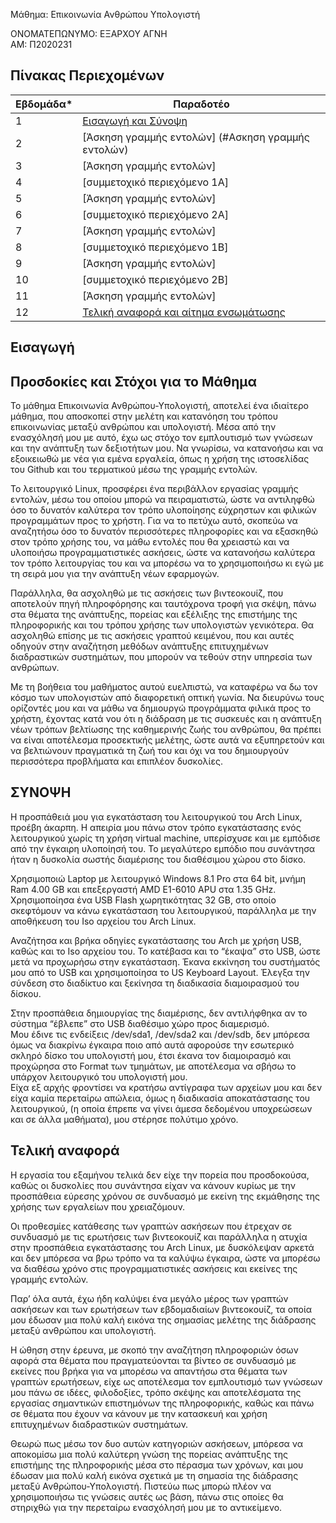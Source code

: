 Μάθημα: Επικοινωνία Ανθρώπου Υπολογιστή


ΟΝΟΜΑΤΕΠΩΝΥΜΟ: ΕΞΑΡΧΟΥ ΑΓΝΗ   
ΑΜ: Π2020231




## Πίνακας Περιεχομένων


| Εβδομάδα* | Παραδοτέο|
| --- | --- |
| 1 | [Εισαγωγή και Σύνοψη](#εισαγωγή) |
| 2 | [Άσκηση γραμμής εντολών] (#Ασκηση γραμμής εντολών) |
| 3 | [Άσκηση γραμμής εντολών]
| 4 | [συμμετοχικό περιεχόμενο 1A]
| 5 | [Άσκηση γραμμής εντολών]
| 6 | [συμμετοχικό περιεχόμενο 2A]
| 7 | [Άσκηση γραμμής εντολών]
| 8 | [συμμετοχικό περιεχόμενο 1B]
| 9 | [Άσκηση γραμμής εντολών]
| 10 | [συμμετοχικό περιεχόμενο 2B]
| 11 | [Άσκηση γραμμής εντολών]
| 12 | [Τελική αναφορά και αίτημα ενσωμάτωσης](#τελική-αναφορά) |


## Εισαγωγή

## Προσδοκίες και Στόχοι για το Μάθημα

Το μάθημα Επικοινωνία Ανθρώπου-Υπολογιστή, αποτελεί ένα ιδιαίτερο μάθημα, που αποσκοπεί στην μελέτη και κατανόηση του τρόπου επικοινωνίας μεταξύ ανθρώπου και υπολογιστή.
Μέσα από την ενασχόλησή μου με αυτό, έχω ως στόχο τον εμπλουτισμό των γνώσεων και την ανάπτυξη των δεξιοτήτων μου. 
Να γνωρίσω, να κατανοήσω και να εξοικειωθώ με νέα για εμένα εργαλεία, όπως η χρήση της ιστοσελίδας του Github και του τερματικού μέσω της γραμμής εντολών. 

Το λειτουργικό Linux, προσφέρει ένα περιβάλλον εργασίας γραμμής εντολών, μέσω του οποίου μπορώ να πειραματιστώ, ώστε να αντιληφθώ όσο το δυνατόν καλύτερα τον τρόπο υλοποίησης εύχρηστων και φιλικών προγραμμάτων προς το χρήστη. 
Για να το πετύχω αυτό, σκοπεύω να αναζητήσω όσο το δυνατόν περισσότερες πληροφορίες και να εξασκηθώ στον τρόπο χρήσης του, να μάθω εντολές που θα χρειαστώ και να υλοποιήσω προγραμματιστικές ασκήσεις, ώστε να κατανοήσω καλύτερα τον τρόπο λειτουργίας του και να μπορέσω να το χρησιμοποιήσω κι εγώ με τη σειρά μου για την ανάπτυξη νέων εφαρμογών.

Παράλληλα, θα ασχοληθώ με τις ασκήσεις των βιντεοκουίζ, που αποτελούν πηγή πληροφόρησης και ταυτόχρονα τροφή για σκέψη, πάνω στα θέματα της ανάπτυξης, πορείας και εξέλιξης της επιστήμης της πληροφορικής και του τρόπου χρήσης των υπολογιστών γενικότερα. 
Θα ασχοληθώ επίσης με τις ασκήσεις γραπτού κειμένου, που και αυτές οδηγούν στην αναζήτηση μεθόδων ανάπτυξης επιτυχημένων διαδραστικών συστημάτων, που μπορούν να τεθούν στην υπηρεσία των ανθρώπων.

Με τη βοήθεια του μαθήματος αυτού ευελπιστώ, να καταφέρω να δω τον κόσμο των υπολογιστών από διαφορετική οπτική γωνία.
Να διευρύνω τους ορίζοντές μου και να μάθω να δημιουργώ προγράμματα φιλικά προς το χρήστη, έχοντας κατά νου ότι η διάδραση με τις συσκευές και η ανάπτυξη νέων τρόπων βελτίωσης της καθημερινής ζωής του ανθρώπου, θα πρέπει να είναι αποτέλεσμα προσεκτικής μελέτης, ώστε αυτά να εξυπηρετούν και να βελτιώνουν πραγματικά τη ζωή του και όχι να του δημιουργούν περισσότερα προβλήματα και επιπλέον δυσκολίες.


## ΣΥΝΟΨΗ

Η προσπάθειά μου για εγκατάσταση του λειτουργικού του Arch Linux, προέβη άκαρπη. 
Η απειρία μου πάνω στον τρόπο εγκατάστασης ενός λειτουργικού χωρίς τη χρήση virtual machine, υπερίσχυσε και με εμπόδισε από την έγκαιρη υλοποίησή του.
Το μεγαλύτερο εμπόδιο που συνάντησα ήταν η δυσκολία σωστής διαμέρισης του διαθέσιμου χώρου στο δίσκο. <br />

Χρησιμοποιώ Laptop με λειτουργικό Windows 8.1 Pro στα 64 bit, μνήμη Ram 4.00 GB και επεξεργαστή AMD E1-6010 APU στα 1.35 GHz. 
Χρησιμοποίησα ένα USB Flash χωρητικότητας 32 GB, στο οποίο σκεφτόμουν να κάνω εγκατάσταση του λειτουργικού, παράλληλα με την αποθήκευση του Iso αρχείου του Arch Linux. <br />

Αναζήτησα και βρήκα οδηγίες εγκατάστασης του Arch με χρήση USB, καθώς και το Iso αρχείου του. Το κατέβασα και το “έκαψα” στο USB, ώστε μετά να προχωρήσω στην εγκατάσταση. Έκανα εκκίνηση του συστήματός μου από το USB και χρησιμοποίησα το US Keyboard Layout. Έλεγξα την σύνδεση στο διαδίκτυο και ξεκίνησα τη διαδικασία διαμοιρασμού του δίσκου.

Στην προσπάθεια δημιουργίας της διαμέρισης, δεν αντιλήφθηκα αν το σύστημα “έβλεπε” στο USB διαθέσιμο χώρο προς διαμερισμό.<br /> 
Μου έδινε τις ενδείξεις /dev/sda1,  /dev/sda2 και /dev/sdb, δεν μπόρεσα όμως να διακρίνω έγκαιρα ποιο από αυτά αφορούσε την εσωτερικό σκληρό δίσκο του υπολογιστή μου, έτσι έκανα τον διαμοιρασμό και προχώρησα στο Format των τμημάτων, με αποτέλεσμα να σβήσω το υπάρχον λειτουργικό του υπολογιστή μου. <br />
Είχα εξ αρχής φροντίσει να κρατήσω αντίγραφα των αρχείων μου και δεν είχα καμία περεταίρω απώλεια, όμως η διαδικασία αποκατάστασης του λειτουργικού, (η οποία  έπρεπε να γίνει άμεσα δεδομένου υποχρεώσεων και σε άλλα μαθήματα), μου στέρησε πολύτιμο χρόνο. 



## Τελική αναφορά

Η εργασία του εξαμήνου τελικά δεν είχε την πορεία που προσδοκούσα, καθώς οι δυσκολίες που συνάντησα είχαν να κάνουν κυρίως με την προσπάθεια εύρεσης χρόνου σε συνδυασμό με εκείνη της εκμάθησης της χρήσης των εργαλείων που χρειαζόμουν. <br />

Οι προθεσμίες κατάθεσης των γραπτών ασκήσεων που έτρεχαν σε συνδυασμό με τις ερωτήσεις των βιντεοκουίζ και παράλληλα η ατυχία στην προσπάθεια εγκατάστασης του Arch Linux, με δυσκόλεψαν αρκετά και δεν μπόρεσα να βρω τρόπο να τα καλύψω έγκαιρα, ώστε να μπορέσω να διαθέσω χρόνο στις προγραμματιστικές ασκήσεις και εκείνες της γραμμής εντολών. 

Παρ’ όλα αυτά, έχω ήδη καλύψει ένα μεγάλο μέρος των γραπτών ασκήσεων και των ερωτήσεων των εβδομαδιαίων βιντεοκουίζ, τα οποία μου έδωσαν μια πολύ καλή εικόνα της σημασίας μελέτης της διάδρασης μεταξύ ανθρώπου και υπολογιστή.

Η ώθηση στην έρευνα, με σκοπό την αναζήτηση πληροφοριών όσων αφορά στα θέματα που πραγματεύονται τα βίντεο σε συνδυασμό με εκείνες που βρήκα για να μπορέσω να απαντήσω στα θέματα των γραπτών ερωτήσεων, είχε ως αποτέλεσμα τον εμπλουτισμό των γνώσεων μου πάνω σε ιδέες, φιλοδοξίες, τρόπο σκέψης και αποτελέσματα της εργασίας σημαντικών επιστημόνων της πληροφορικής, καθώς και πάνω σε θέματα που έχουν να κάνουν με την κατασκευή και χρήση επιτυχημένων διαδραστικών συστημάτων. <br />

Θεωρώ πως μέσω τον δυο αυτών κατηγοριών ασκήσεων, μπόρεσα να αποκομίσω μια πολύ καλύτερη γνώση της πορείας ανάπτυξης της επιστήμης της πληροφορικής μέσα στο πέρασμα των χρόνων, και μου έδωσαν μια πολύ καλή εικόνα σχετικά με τη σημασία της διάδρασης μεταξύ Ανθρώπου-Υπολογιστή.
Πιστεύω πως μπορώ πλέον να χρησιμοποιήσω τις γνώσεις αυτές ως βάση, πάνω στις οποίες θα στηριχθώ για την περεταίρω ενασχόλησή μου με το αντικείμενο.




